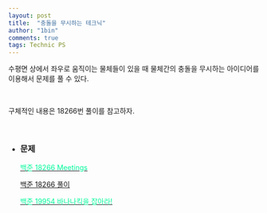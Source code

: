 ```yaml
---
layout: post
title:  "충돌을 무시하는 테크닉"
author: "1bin"
comments: true
tags: Technic PS
---
```


 수평면 상에서 좌우로 움직이는 물체들이 있을 때 물체간의 충돌을 무시하는 아이디어를 이용해서 문제를 풀 수 있다.   

<br>

 구체적인 내용은 18266번 풀이를 참고하자.

<br>

* ### 문제 

    [<font color= '00fa9a'>백준 18266 Meetings </font>](https://www.acmicpc.net/problem/18266) 

    [백준 18266 풀이](https://1bin01.github.io/2020-12-26/boj-18266)

    [<font color= '00fa9a'>백준 19954 바나나킥을 잡아라!</font>](https://www.acmicpc.net/problem/19954)

    
